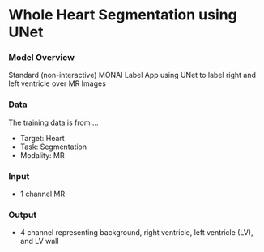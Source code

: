 #  Whole Heart Segmentation using UNet

### Model Overview

Standard (non-interactive) MONAI Label App using UNet to label right and left ventricle over MR Images

### Data

The training data is from ...

- Target: Heart
- Task: Segmentation 
- Modality: MR

### Input

- 1 channel MR

### Output

- 4 channel representing background, right ventricle, left ventricle (LV), and LV wall